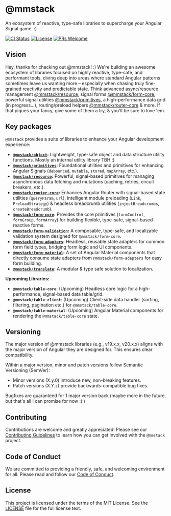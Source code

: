 # @mmstack

An ecosystem of reactive, type-safe libraries to supercharge your Angular Signal game. :)

[![CI Status](https://img.shields.io/github/actions/workflow/status/mihajm/mmstack/ci.yml?branch=master&style=flat-square)](https://github.com/mihajm/mmstack/actions/workflows/ci.yml)
[![License](https://img.shields.io/badge/license-MIT-blue.svg)](https://github.com/mihajm/mmstack/blob/master/LICENSE)
[![PRs Welcome](https://img.shields.io/badge/PRs-welcome-brightgreen.svg?style=flat-square)](CONTRIBUTING.md)

## Vision

Hey, thanks for checking out @mmstack! :) We're building an awesome ecosystem of libraries focused on highly reactive, type-safe, and performant tools, diving deep into areas where standard Angular patterns sometimes leave us wanting more – especially when chasing truly fine-grained reactivity and predictable state. Think advanced async/resource management [@mmstack/resource](https://www.npmjs.com/package/@mmstack/resource), signal forms [@mmstack/form-core](https://www.npmjs.com/package/@mmstack/form-core), powerful signal utilities [@mmstack/primitives](https://www.npmjs.com/package/@mmstack/primitives), a high-performance data grid (in progress...), routing/preload helpers [@mmstack/router-core](https://www.npmjs.com/package/@mmstack/router-core) & more. If that piques your fancy, give some of them a try, & you'll be sure to love 'em.

## Key packages

`@mmstack` provides a suite of libraries to enhance your Angular development experience:

- **[`@mmstack/object`](./packages/common/object/README.md):** Lightweight, type-safe object and data structure utility functions. Mostly an internal utility library TBH :)
- **[`@mmstack/primitives`](./packages/primitives/README.md):** Foundational utilities and primitives for enhancing Angular Signals (`debounced`, `mutable`, `stored`, `mapArray`, etc.).
- **[`@mmstack/resource`](./packages/resource/README.md):** Powerful, signal-based primitives for managing asynchronous data fetching and mutations (caching, retries, circuit breakers, etc.).
- **[`@mmstack/router-core`](./packages/router/core/README.md):** Enhances Angular Router with signal-based state utilities (`queryParam`, `url`), intelligent module preloading (`Link`, `PreloadStrategy`) & headless breadcrumb utilities (`injectBreadcrumbs`, `createBreadcrumb`).
- **[`@mmstack/form-core`](./packages/form/core/README.md):** Provides the core primitives (`formControl`, `formGroup`, `formArray`) for building flexible, type-safe, signal-based reactive forms.
- **[`@mmstack/form-validation`](./packages/form/validation/README.md):** A composable, type-safe, and localizable validation system designed for `@mmstack/form-core`.
- **[`@mmstack/form-adapters`](./packages/form/adapters/README.md):** Headless, reusable state adapters for common form field types, bridging form logic and UI components.
- **[`@mmstack/form-material`](./packages/form/material/README.md):** A set of Angular Material components that directly consume state adapters from `@mmstack/form-adapters` for easy form building.
- **[`@mmstack/translate`](./packages/translate/README.md):** A modular & type safe solution to localization.

**Upcoming Libraries:**

- **`@mmstack/table-core`**: (Upcoming) Headless core logic for a high-performance, signal-based data table/grid.
- **`@mmstack/table-client`**: (Upcoming) Client-side data handler (sorting, filtering, pagination etc.) for `@mmstack/table-core`.
- **`@mmstack/table-material`**: (Upcoming) Angular Material components for rendering the `@mmstack/table-core` state.

## Versioning

The major version of @mmstack libraries (e.g., v19.x.x, v20.x.x) aligns with the major version of Angular they are designed for. This ensures clear compatibility.

Within a major version, minor and patch versions follow Semantic Versioning (SemVer):

- Minor versions (X.y.0) introduce new, non-breaking features.
- Patch versions (X.Y.z) provide backwards-compatible bug fixes.

Bugfixes are guaranteed for 1 major version back (maybe more in the future, but that's all I can promise for now :) )

## Contributing

Contributions are welcome and greatly appreciated! Please see our [Contributing Guidelines](CONTRIBUTING.md) to learn how you can get involved with the `@mmstack` project.

## Code of Conduct

We are committed to providing a friendly, safe, and welcoming environment for all. Please read and follow our [Code of Conduct](CODE_OF_CONDUCT.md).

## License

This project is licensed under the terms of the MIT License. See the [LICENSE](LICENSE) file for the full license text.
